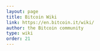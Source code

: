 ```yaml
---
layout: page
title: Bitcoin Wiki
link: https://en.bitcoin.it/wiki/
author: the Bitcoin community
type: wiki
order: 21
---
```


